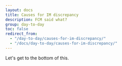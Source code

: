 ```yaml
---
layout: docs
title: Causes for IM discrepancy
description: FCM said what?
group: day-to-day
toc: false
redirect_from:
  - "/day-to-day/causes-for-im-discrepancy/"
  - "/docs/day-to-day/causes-for-im-discrepancy/"
---
```


Let's get to the bottom of this.